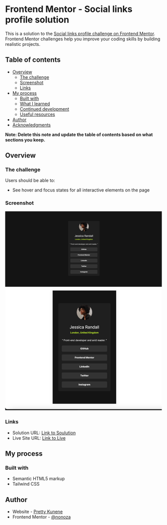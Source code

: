 # Frontend Mentor - Social links profile solution

This is a solution to the [Social links profile challenge on Frontend Mentor](https://www.frontendmentor.io/challenges/social-links-profile-UG32l9m6dQ). Frontend Mentor challenges help you improve your coding skills by building realistic projects. 

## Table of contents

- [Overview](#overview)
  - [The challenge](#the-challenge)
  - [Screenshot](#screenshot)
  - [Links](#links)
- [My process](#my-process)
  - [Built with](#built-with)
  - [What I learned](#what-i-learned)
  - [Continued development](#continued-development)
  - [Useful resources](#useful-resources)
- [Author](#author)
- [Acknowledgments](#acknowledgments)

**Note: Delete this note and update the table of contents based on what sections you keep.**

## Overview

### The challenge

Users should be able to:

- See hover and focus states for all interactive elements on the page

### Screenshot

![](./assets/images/desktop.png)
![](./assets/images/mobile.png)



### Links

- Solution URL: [Link to Soulution](https://www.frontendmentor.io/solutions/social-links-profile-solution-using-tailwind-XMe1OpNWGD)
- Live Site URL: [Link to Live](https://nonoza.github.io/frontendmentor/social-links-profile-main/)

## My process

### Built with

- Semantic HTML5 markup
-  Tailwind CSS


## Author

- Website - [Pretty Kunene](https://prettynkunene.co.za)
- Frontend Mentor - [@nonoza](https://www.frontendmentor.io/profile/nonoza)


